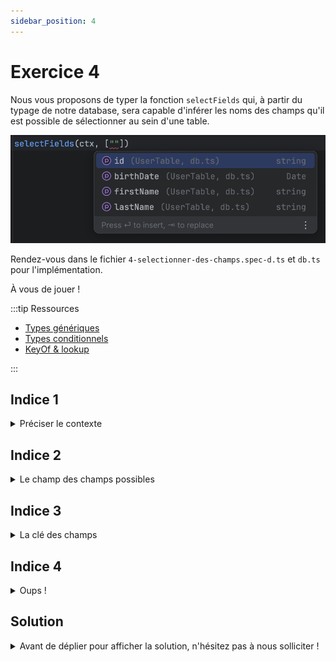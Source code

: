 ```yaml
---
sidebar_position: 4
---
```


# Exercice 4

Nous vous proposons de typer la fonction `selectFields` qui, à partir du typage de notre database, sera capable d'inférer les noms des champs qu'il est possible de sélectionner au sein d'une table.

![selectFields autocomplete](img/selectFields_autocomplete.png)

Rendez-vous dans le fichier `4-selectionner-des-champs.spec-d.ts` et `db.ts` pour l'implémentation.

À vous de jouer !

:::tip Ressources

- [Types génériques](../typescript/generic.md)
- [Types conditionnels](../typescript/conditional-types.md)
- [KeyOf & lookup](../typescript/keyof-lookup.md)

:::

## Indice 1

<details>
  <summary>Préciser le contexte</summary>
  
  Comme précédemment, on peut envisager de construire un type intermédiaire pour préciser la signature du _contexte_ passé `selectFields`. À ce stade `selectFields` devra pouvoir être invoqué avec le contexte d'une opération de sélection sur une table membre d'une base de donnée... _donnée_ (**any** ?).

</details>

## Indice 2

<details>
  <summary>Le champ des champs possibles</summary>
  
  Nous sommes dans un cas similaire à l'exercice précédent, simplement cette fois-ci, on veut pouvoir inférer les types de propriétés nichées un peu plus profondément que les noms des tables.

Suite à l'invocation de `selectFrom` on dispose, dans notre _contexte_ d'un peu plus d'information : on sait que nous construisons une opération `select` et surtout quelle table nous allons interroger. Il est alors possible d'extraire, depuis le _contexte_, les ~~types des clés~~ _noms de champs_ de la table ciblée et ainsi faire en sorte que `selectFields` n'accepte en second paramètre qu'un tableau dont les éléments sont des membres de champs de la table cible.

</details>

## Indice 3

<details>
  <summary>La clé des champs</summary>
  
  Il est tout à fait possible de définir un _lookup type_ à partir d'un autre _lookup type_. Notamment ici, nous cherchons à identifier les clés membres d'une table, elle-même membre d'une base de donnée, et ceci afin de spécifier que le second paramètre de `selectFields` est un tableau dont les éléments sont du type desdites clés.

</details>

## Indice 4

<details>
  <summary>Oups !</summary>
  
  Vous avez peut-être une erreur TypeScript dû à un manque de précision sur le type de l'opération telle qu'elle est retournée par `selectFrom` (cf. l'exercice précédent). Dans ce cas, il est utile de préciser au compilateur qu'il doit inférer le type le plus précis à partir de la valeur retournée par `selectFrom`.

</details>

## Solution

<details>
  <summary>Avant de déplier pour afficher la solution, n'hésitez pas à nous solliciter ! </summary>

    ```ts
    type SelectableContext<DB> = EmptyContext<DB> & {
      _operation: "select";
      _table: keyof DB;
    };
    type AnySelectableContext = SelectableContext<any>;
    export const selectFields = <Ctx extends AnySelectableContext>(
      ctx: Ctx,
      fieldNames: (keyof Ctx["$db"][Ctx["_table"]])[]
    ) => ({
      ...ctx,
      _fields: fieldNames,
    });
    ```

</details>
